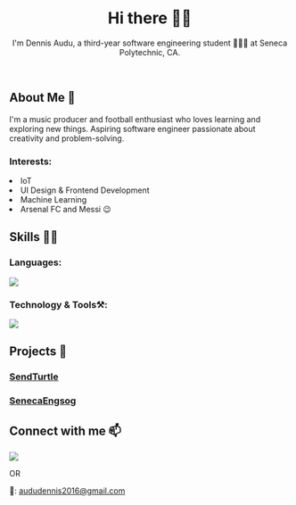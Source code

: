 <h1 align="center">Hi there 👋🏾</h1> 
<p align="center">
  I'm Dennis Audu, a third-year software engineering student 👨🏾‍💻 at Seneca Polytechnic, CA. 
</p>

<br>
<h2 align="left" >About Me 💬</h2>
<div align="left">
I'm a music producer and football enthusiast who loves learning and exploring new things. 
Aspiring software engineer passionate about creativity and problem-solving.

<h3>Interests: </h3>
<li>IoT</li>
<li>UI Design & Frontend Development</li>
<li>Machine Learning</li>
<li>Arsenal FC and Messi 😉</li>
</div>

<h2 align="left">Skills 🤹🏾</h2>
<div align="left">
    <h3>Languages:</h3>
    <img src="https://skillicons.dev/icons?i=c,cpp,python,javascript"/><br>
    <h3>Technology & Tools⚒️:</h3>
    <img src="https://skillicons.dev/icons?i=nodejs,react,redux,express,redis,tailwind,git,selenium" /><br>
</div>

<h2 align="left">Projects  🔭</h2>
<div align="left">
    <h3><a href="#">SendTurtle</a></h3>
    <h3><a href="#">SenecaEngsog</a></h3>
</div>

## Connect with me 📫 
<p align="left">
  <a href="https://linkedin.com/in/dennis-audu-8450191a2" target='_blank'>
    <img src="https://skillicons.dev/icons?i=linkedin"/>
  </a> 
  <p>OR</p>
  📨: <a href="mailto:aududennis2016@gmail.com">aududennis2016@gmail.com</a>
</p>

